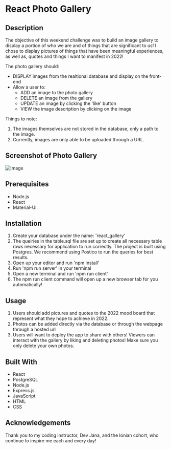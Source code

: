 # React Photo Gallery 

## Description
The objective of this weekend challenge was to build an image gallery to display a portion of who we are and of things that are significant to us! I chose to display pictures of things that have been meaningful experiences, as well as, quotes and things I want to manifest in 2022!

The photo gallery should: 
* DISPLAY images from the realtional database and display on the front-end
* Allow a user to:
    * ADD an image to the photo gallery
    * DELETE an image from the gallery
    * UPDATE an image by clicking the 'like' button
    * VIEW the image description by clicking on the image

Things to note: 
1. The images themselves are not stored in the database, only a path to the image. 
2. Currently, images are only able to be uploaded through a URL. 

## Screenshot of Photo Gallery 
![image](https://user-images.githubusercontent.com/87885118/139752493-657d9248-66c4-454d-8147-1191540c77c1.png)

## Prerequisites 
* Node.js
* React
* Material-UI

## Installation
1. Create your database under the name: 'react_gallery'
2. The queiries in the table.sql file are set up to create all necessary table rows necessary for application to run correctly. The project is built using Postgres. We recommend using Postico to run the queries for best results. 
3. Open up your editor and run 'npm install'
4. Run 'npm run server' in your terminal 
5. Open a new terminal and run 'npm run client'
6. The npm run client command will open up a new browser tab for you automatically!

## Usage 
1. Users should add pictures and quotes to the 2022 mood board that represent what they hope to achieve in 2022. 
2. Photos can be added directly via the database or through the webpage through a hosted url
3. Users will want to deploy the app to share with others! Viewers can interact with the gallery by liking and deleting photos! Make sure you only delete your own photos.

## Built With 
* React
* PostgreSQL
* Node.js
* Express.js
* JavaScript
* HTML 
* CSS

## Acknowledgements
Thank you to my coding instructor, Dev Jana, and the Ionian cohort, who continue to inspire me each and every day! 

